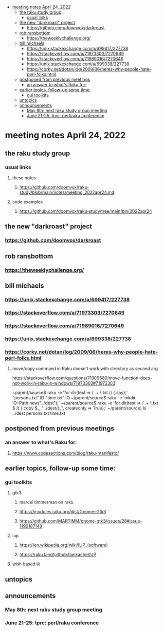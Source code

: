 - [meeting notes April 24, 2022](#org4d5648d)
  - [the raku study group](#orgbee16f2)
    - [usual links](#org9e1ce62)
  - [the new "darkroast" project](#org010133b)
    - [<https://github.com/doomvox/darkroast>](#org6ef6b09)
  - [rob ransbottom](#orgdd56501)
    - [<https://theweeklychallenge.org/>](#org9295fa8)
  - [bill michaels](#org3c9148a)
    - [<https://unix.stackexchange.com/a/699417/227738>](#org8461b86)
    - [<https://stackoverflow.com/a/71973303/7270649>](#org935093d)
    - [<https://stackoverflow.com/a/71989016/7270649>](#org144a4ef)
    - [<https://unix.stackexchange.com/a/699338/227738>](#orgaf152a7)
    - [<https://corky.net/dotan/log/2009/06/heres-why-people-hate-perl-folks.html>](#org694572e)
  - [postponed from previous meetings](#org4874f41)
    - [an answer to what's Raku for:](#orgc415aed)
  - [earlier topics, follow-up some time:](#orga7210ee)
    - [gui toolkits](#org03b3992)
  - [untopics](#org0615f24)
  - [announcements](#org904665f)
    - [May 8th: next raku study group meeting](#orgd1e32fe)
    - [June 21-25: tprc: perl/raku conference](#org3183cbb)


<a id="org4d5648d"></a>

# meeting notes April 24, 2022


<a id="orgbee16f2"></a>

## the raku study group


<a id="org9e1ce62"></a>

### usual links

1.  these notes

    1.  <https://github.com/doomvox/raku-study/blob/main/notes/meeting_2022apr24.md>

2.  code examples

    1.  <https://github.com/doomvox/raku-study/tree/main/bin/2022apr24>


<a id="org010133b"></a>

## the new "darkroast" project


<a id="org6ef6b09"></a>

### <https://github.com/doomvox/darkroast>


<a id="orgdd56501"></a>

## rob ransbottom


<a id="org9295fa8"></a>

### <https://theweeklychallenge.org/>


<a id="org3c9148a"></a>

## bill michaels


<a id="org8461b86"></a>

### <https://unix.stackexchange.com/a/699417/227738>


<a id="org935093d"></a>

### <https://stackoverflow.com/a/71973303/7270649>


<a id="org144a4ef"></a>

### <https://stackoverflow.com/a/71989016/7270649>


<a id="orgaf152a7"></a>

### <https://unix.stackexchange.com/a/699338/227738>


<a id="org694572e"></a>

### <https://corky.net/dotan/log/2009/06/heres-why-people-hate-perl-folks.html>

1.  move/copy command in Raku doesn't work with directory as second arg

    <https://stackoverflow.com/questions/71909580/move-function-does-not-work-in-raku-in-windows/71973303#71973303>
    
    ~parent/source$ raku -e 'for dir(test => / .+ \\.txt /) {.say};' "persons.txt".IO "time.txt".IO ~/parent/source$ raku -e 'mkdir IO::Path.new("../dest");' ~/parent/source$ raku -e 'for dir(test => / .+ \\.txt $ /) { copy $\_, "../dest/\(_", createonly => True};' ~/parent/source\) ls ../dest persons.txt time.txt


<a id="org4874f41"></a>

## postponed from previous meetings


<a id="orgc415aed"></a>

### an answer to what's Raku for:

1.  <https://www.codesections.com/blog/raku-manifesto/>


<a id="orga7210ee"></a>

## earlier topics, follow-up some time:


<a id="org03b3992"></a>

### gui toolkits

1.  gtk3

    1.  marcel timmerman on raku
    
    2.  <https://modules.raku.org/dist/Gnome::Gtk3>
    
    3.  <https://github.com/MARTIMM/gnome-gtk3/issues/28#issue-1199187148>

2.  iup

    1.  <https://en.wikipedia.org/wiki/IUP_(software)>
    
    2.  <https://raku.land/github:hankache/IUP>

3.  wish based tk


<a id="org0615f24"></a>

## untopics


<a id="org904665f"></a>

## announcements


<a id="orgd1e32fe"></a>

### May 8th: next raku study group meeting


<a id="org3183cbb"></a>

### June 21-25: tprc: perl/raku conference
